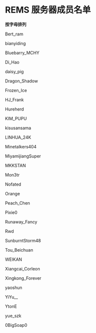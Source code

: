 # REMS 服务器成员名单
**按字母排列**

Bert_ram

bianyiding

Bluebarry_MCHY

Di_Hao

daisy_pig

Dragon_Shadow

Frozen_Ice

HJ_Frank

Hureherd

KIM_PUPU

kisusansama

LINHUA_24K

Minetalkers404

MiyamijiangSuper

MKKSTAN

Mon3tr

Nofated

Orange

Peach_Chen

Pixie0

Runaway_Fancy

Rwd

SunburntStorm48

Tou_Beichuan

WEIKAN

Xiangcai_Corleon

Xingkong_Forever

yaoshun

YiYu__

YtonE

yue_szk

0BigSoap0